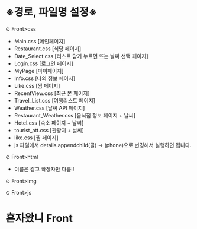 # ※경로, 파일명 설정※

⊙ Front>css
  - Main.css [메인페이지]
  - Restaurant.css [식당 페이지]
  - Date_Select.css [리스트 담기 누르면 뜨는 날짜 선택 페이지]
  - Login.css [로그인 페이지]
  - MyPage [마이페이지]
  - Info.css [나의 정보 페이지]
  - Like.css [찜 페이지]
  - RecentView.css [최근 본 페이지]
  - Travel_List.css [여행리스트 페이지]
  - Weather.css [날씨 API 페이지]
  - Restaurant_Weather.css [음식점 정보 페이지 + 날씨]
  - Hotel.css [숙소 페이지 + 날씨]
  - tourist_att.css [관광지 + 날씨]
  - like.css [찜 페이지]
  - js 파일에서 details.appendchild(콜) -> (phone)으로 변경해서 실행하면 됩니다.

⊙ Front>html
  - 이름은 같고 확장자만 다름!!
  
⊙ Front>img

⊙ Front>js


# 혼자왔니 Front
